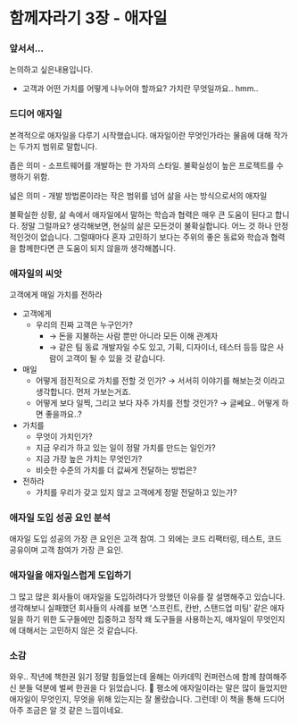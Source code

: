 # 함께자라기 3장 - 애자일

### 앞서서...

논의하고 싶은내용입니다.

- 고객과 어떤 가치를 어떻게 나누어야 할까요? 가치란 무엇일까요.. hmm..

### 드디어 애자일

본격적으로 애자일을 다루기 시작했습니다. 애자일이란 무엇인가라는 물음에 대해 작가는 두가지 범위로 말합니다.

좁은 의미 - 소프트웨어를 개발하는 한 가자의 스타일. 불확실성이 높은 프로젝트를 수행하기 위함.

넓은 의미 - 개발 방법론이라는 작은 범위를 넘어 삶을 사는 방식으로서의 애자일

불확실한 상황, 삶 속에서 애자일에서 말하는 학습과 협력은 매우 큰 도움이 된다고 합니다. 정말 그럴까요? 생각해보면, 현실의 삶은 모든것이 불확실합니다. 어느 것 하나 안정적인것이 없습니다. 그럴때마다 혼자 고민하기 보다는 주위의 좋은 동료와 학습과 협력을 함께한다면 큰 도움이 되지 않을까 생각해봅니다.

### 애자일의 씨앗

고객에게 매일 가치를 전하라

- 고객에게
  - 우리의 진짜 고객은 누구인가?
    - → 돈을 지불하는 사람 뿐만 아니라 모든 이해 관계자
    - → 같은 팀 동료 개발자일 수도 있고, 기획, 디자이너, 테스터 등등 많은 사람이 고객이 될 수 있을 것 같습니다.
- 매일
  - 어떻게 점진적으로 가치를 전할 것 인가?
    → 서서히 이야기를 해보는것 이라고 생각합니다. 먼저 가보는거죠.
  - 어떻게 보다 일찍, 그리고 보다 자주 가치를 전할 것인가?
    → 글쎄요.. 어떻게 하면 좋을까요..?
- 가치를
  - 무엇이 가치인가?
  - 지금 우리가 하고 있는 일이 정말 가치를 만드는 일인가?
  - 지금 가장 높은 가치는 무엇인가?
  - 비슷한 수준의 가치를 더 값싸게 전달하는 방법은?
- 전하라
  - 가치를 우리가 갖고 있지 않고 고객에게 정말 전달하고 있는가?

### 애자일 도입 성공 요인 분석

애자일 도입 성공의 가장 큰 요인은 고객 참여. 그 외에는 코드 리팩터링, 테스트, 코드 공유이며 고객 참여가 가장 큰 요인.

### 애자일을 애자일스럽게 도입하기

그 많고 많은 회사들이 애자일을 도입하려다가 망했던 이유를 잘 설명해주고 있습니다. 생각해보니 실패했던 회사들의 사례를 보면 ‘스프린트, 칸반, 스탠드업 미팅' 같은 애자일을 하기 위한 도구들에만 집중하고 정작 왜 도구들을 사용하는지, 애자일이 무엇인지에 대해서는 고민하지 않은 것 같습니다.

### 소감

와우.. 작년에 책한권 읽기 정말 힘들었는데 올해는 아카데믹 컨퍼런스에 함께 참여해주신 분들 덕분에 벌써 한권을 다 읽었습니다. 🤣 평소에 애자일이라는 말은 많이 들었지만 애자일이 무엇인지, 무엇을 위해 있는지는 잘 몰랐습니다. 그런데! 이 책을 통해 드디어 아주 조금은 알 것 같은 느낌이네요.
